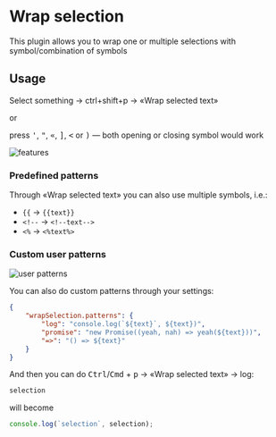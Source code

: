 # Wrap selection

This plugin allows you to wrap one or multiple selections with symbol/combination of symbols

## Usage

Select something → ctrl+shift+p → «Wrap selected text»

or

press <kbd>'</kbd>, <kbd>"</kbd>, <kbd>«</kbd>, <kbd>]</kbd>, <kbd><</kbd> or <kbd>)</kbd> — both opening or closing symbol would work

![features](https://github.com/gko/wrap/raw/master/features.gif)

### Predefined patterns

Through «Wrap selected text» you can also use multiple symbols, i.e.:
 - `{{` → `{{text}}`
 - `<!--` → `<!--text-->`
 - `<%` → `<%text%>`

### Custom user patterns
![user patterns](https://github.com/gko/wrap/raw/master/userDefined.gif)

You can also do custom patterns through your settings:
``` json
{
	"wrapSelection.patterns": {
		"log": "console.log(`${text}`, ${text})",
		"promise": "new Promise((yeah, nah) => yeah(${text}))",
		"=>": "() => ${text}"
	}
}
```

And then you can do <kbd>Ctrl</kbd>/<kbd>Cmd</kbd> + <kbd>p</kbd> → «Wrap selected text» → log:
```js
selection
```
will become
```js
console.log(`selection`, selection);
```
